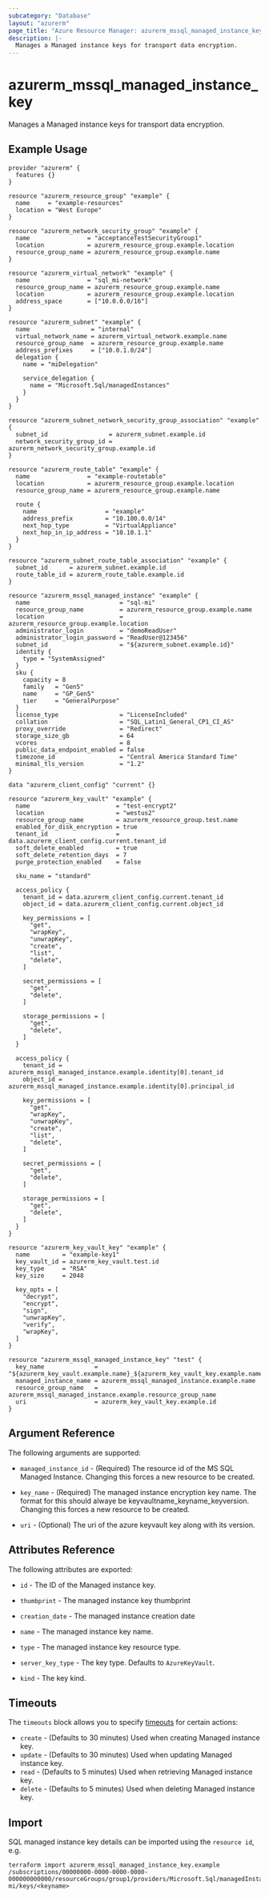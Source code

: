 ```yaml
---
subcategory: "Database"
layout: "azurerm"
page_title: "Azure Resource Manager: azurerm_mssql_managed_instance_key"
description: |-
  Manages a Managed instance keys for transport data encryption.
---
```


# azurerm_mssql_managed_instance_key

Manages a Managed instance keys for transport data encryption.

## Example Usage

```hcl
provider "azurerm" {
  features {}
}

resource "azurerm_resource_group" "example" {
  name     = "example-resources"
  location = "West Europe"
}

resource "azurerm_network_security_group" "example" {
  name                = "acceptanceTestSecurityGroup1"
  location            = azurerm_resource_group.example.location
  resource_group_name = azurerm_resource_group.example.name
}

resource "azurerm_virtual_network" "example" {
  name                = "sql_mi-network"
  resource_group_name = azurerm_resource_group.example.name
  location            = azurerm_resource_group.example.location
  address_space       = ["10.0.0.0/16"]
}

resource "azurerm_subnet" "example" {
  name                 = "internal"
  virtual_network_name = azurerm_virtual_network.example.name
  resource_group_name  = azurerm_resource_group.example.name
  address_prefixes     = ["10.0.1.0/24"]
  delegation {
    name = "miDelegation"

    service_delegation {
      name = "Microsoft.Sql/managedInstances"
    }
  }
}

resource "azurerm_subnet_network_security_group_association" "example" {
  subnet_id                 = azurerm_subnet.example.id
  network_security_group_id = azurerm_network_security_group.example.id
}

resource "azurerm_route_table" "example" {
  name                = "example-routetable"
  location            = azurerm_resource_group.example.location
  resource_group_name = azurerm_resource_group.example.name

  route {
    name                   = "example"
    address_prefix         = "10.100.0.0/14"
    next_hop_type          = "VirtualAppliance"
    next_hop_in_ip_address = "10.10.1.1"
  }
}

resource "azurerm_subnet_route_table_association" "example" {
  subnet_id      = azurerm_subnet.example.id
  route_table_id = azurerm_route_table.example.id
}

resource "azurerm_mssql_managed_instance" "example" {
  name                         = "sql-mi"
  resource_group_name          = azurerm_resource_group.example.name
  location                     = azurerm_resource_group.example.location
  administrator_login          = "demoReadUser"
  administrator_login_password = "ReadUser@123456"
  subnet_id                    = "${azurerm_subnet.example.id}"
  identity {
    type = "SystemAssigned"
  }
  sku {
    capacity = 8
    family   = "Gen5"
    name     = "GP_Gen5"
    tier     = "GeneralPurpose"
  }
  license_type                 = "LicenseIncluded"
  collation                    = "SQL_Latin1_General_CP1_CI_AS"
  proxy_override               = "Redirect"
  storage_size_gb              = 64
  vcores                       = 8
  public_data_endpoint_enabled = false
  timezone_id                  = "Central America Standard Time"
  minimal_tls_version          = "1.2"
}

data "azurerm_client_config" "current" {}

resource "azurerm_key_vault" "example" {
  name                        = "test-encrypt2"
  location                    = "westus2"
  resource_group_name         = azurerm_resource_group.test.name
  enabled_for_disk_encryption = true
  tenant_id                   = data.azurerm_client_config.current.tenant_id
  soft_delete_enabled         = true
  soft_delete_retention_days  = 7
  purge_protection_enabled    = false

  sku_name = "standard"

  access_policy {
    tenant_id = data.azurerm_client_config.current.tenant_id
    object_id = data.azurerm_client_config.current.object_id

    key_permissions = [
      "get",
      "wrapKey",
      "unwrapKey",
      "create",
      "list",
      "delete",
    ]

    secret_permissions = [
      "get",
      "delete",
    ]

    storage_permissions = [
      "get",
      "delete",
    ]
  }

  access_policy {
    tenant_id = azurerm_mssql_managed_instance.example.identity[0].tenant_id
    object_id = azurerm_mssql_managed_instance.example.identity[0].principal_id

    key_permissions = [
      "get",
      "wrapKey",
      "unwrapKey",
      "create",
      "list",
      "delete",
    ]

    secret_permissions = [
      "get",
      "delete",
    ]

    storage_permissions = [
      "get",
      "delete",
    ]
  }
}

resource "azurerm_key_vault_key" "example" {
  name         = "example-key1"
  key_vault_id = azurerm_key_vault.test.id
  key_type     = "RSA"
  key_size     = 2048

  key_opts = [
    "decrypt",
    "encrypt",
    "sign",
    "unwrapKey",
    "verify",
    "wrapKey",
  ]
}

resource "azurerm_mssql_managed_instance_key" "test" {
  key_name              = "${azurerm_key_vault.example.name}_${azurerm_key_vault_key.example.name}_${azurerm_key_vault_key.example.version}"
  managed_instance_name = azurerm_mssql_managed_instance.example.name
  resource_group_name   = azurerm_mssql_managed_instance.example.resource_group_name
  uri                   = azurerm_key_vault_key.example.id
}

```

## Argument Reference

The following arguments are supported:

* `managed_instance_id` - (Required) The resource id of the MS SQL Managed Instance. Changing this forces a new resource to be created.

* `key_name` - (Required) The managed instance encryption key name. The format for this should alwaye be keyvaultname_keyname_keyversion. Changing this forces a new resource to be created.

* `uri` - (Optional) The uri of the azure keyvault key along with its version.


## Attributes Reference

The following attributes are exported:

* `id` - The ID of the Managed instance key.

* `thumbprint` - The managed instance key thumbprint

* `creation_date` - The managed instance creation date

* `name` - The managed instance key name.

* `type` - The managed instance key resource type.

* `server_key_type` - The key type. Defaults to `AzureKeyVault`.

* `kind` - The key kind.



## Timeouts

The `timeouts` block allows you to specify [timeouts](https://www.terraform.io/docs/configuration/resources.html#timeouts) for certain actions:

* `create` - (Defaults to 30 minutes) Used when creating Managed instance key. 
* `update` - (Defaults to 30 minutes) Used when updating Managed instance key.
* `read` - (Defaults to 5 minutes) Used when retrieving Managed instance key.
* `delete` - (Defaults to 5 minutes) Used when deleting Managed instance key.

## Import

SQL managed instance key details can be imported using the `resource id`, e.g.

```shell
terraform import azurerm_mssql_managed_instance_key.example /subscriptions/00000000-0000-0000-0000-000000000000/resourceGroups/group1/providers/Microsoft.Sql/managedInstances/sql-mi/keys/<keyname>
```
